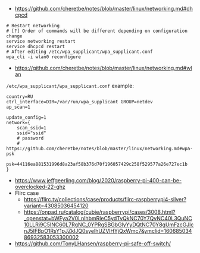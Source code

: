 * https://github.com/cheretbe/notes/blob/master/linux/networking.md#dhcpcd
```shell
# Restart networking
# [?] Order of commands will be different depending on configuration change 
service networking restart
service dhcpcd restart
# After editing /etc/wpa_supplicant/wpa_supplicant.conf
wpa_cli -i wlan0 reconfigure
```
* https://github.com/cheretbe/notes/blob/master/linux/networking.md#wlan

`/etc/wpa_supplicant/wpa_supplicant.conf` example:
```
country=RU
ctrl_interface=DIR=/var/run/wpa_supplicant GROUP=netdev
ap_scan=1

update_config=1
network={
	scan_ssid=1
	ssid="ssid"
	# password
	# https://github.com/cheretbe/notes/blob/master/linux/networking.md#wpa-psk
	psk=44116ea881531996d8a23af58b376d70f196057429c258f529577a26e727ec1b
}
```


* https://www.jeffgeerling.com/blog/2020/raspberry-pi-400-can-be-overclocked-22-ghz
* Flirc case
    * https://flirc.tv/collections/case/products/flirc-raspberrypi4-silver?variant=43085036454120
    * https://onpad.ru/catalog/cubie/raspberrypi/cases/3008.html?_openstat=bWFya2V0LnlhbmRleC5ydTvQkNC70Y7QvNC40L3QuNC10LLRi9C5INC60L7RgNC_0YPRgSBGbGlyYyDQtNC70Y8gUmFzcGJlcnJ5IFBpO1RsY1pJZklJQ0syelhUZVlHYjQxWmc7&ymclid=16068503486932583053300002
* https://github.com/TonyLHansen/raspberry-pi-safe-off-switch/
